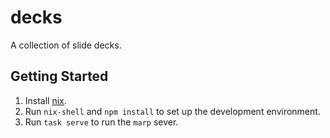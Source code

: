 decks
=====

A collection of slide decks.

## Getting Started

1. Install [nix](https://nixos.org/).
2. Run `nix-shell` and `npm install` to set up the development environment.
3. Run `task serve` to run the `marp` sever.

